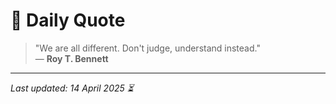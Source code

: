 # 📜 Daily Quote

> "We are all different. Don't judge, understand instead."  
> — **Roy T. Bennett**

---

_Last updated: 14 April 2025 ⏳_
